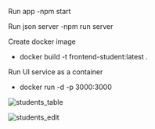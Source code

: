 Run app -npm start


Run json server -npm run server


Create docker image


- docker build -t frontend-student:latest .


Run UI service as a container


- docker run -d -p 3000:3000 <image id>

![students_table](https://github.com/user-attachments/assets/60c3f48a-e961-4041-ab0c-0ef3a4fca3d7)

![students_edit](https://github.com/user-attachments/assets/a8a3fd27-b211-4202-bd56-d8e5688e3dc1)







